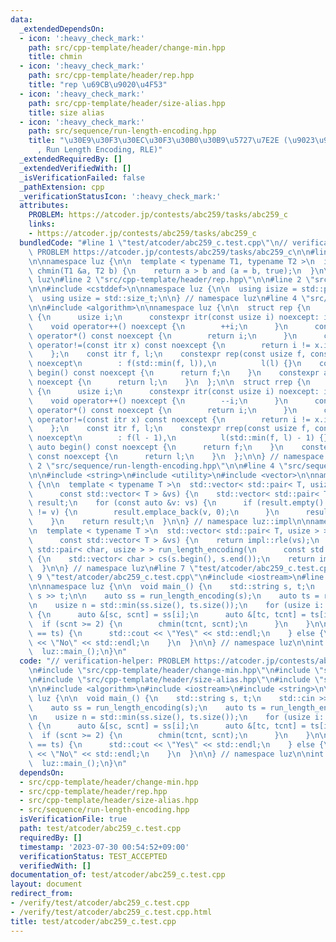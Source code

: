```yaml
---
data:
  _extendedDependsOn:
  - icon: ':heavy_check_mark:'
    path: src/cpp-template/header/change-min.hpp
    title: chmin
  - icon: ':heavy_check_mark:'
    path: src/cpp-template/header/rep.hpp
    title: "rep \u69CB\u9020\u4F53"
  - icon: ':heavy_check_mark:'
    path: src/cpp-template/header/size-alias.hpp
    title: size alias
  - icon: ':heavy_check_mark:'
    path: src/sequence/run-length-encoding.hpp
    title: "\u30E9\u30F3\u30EC\u30F3\u30B0\u30B9\u5727\u7E2E (\u9023\u9577\u5727\u7E2E\
      , Run Length Encoding, RLE)"
  _extendedRequiredBy: []
  _extendedVerifiedWith: []
  _isVerificationFailed: false
  _pathExtension: cpp
  _verificationStatusIcon: ':heavy_check_mark:'
  attributes:
    PROBLEM: https://atcoder.jp/contests/abc259/tasks/abc259_c
    links:
    - https://atcoder.jp/contests/abc259/tasks/abc259_c
  bundledCode: "#line 1 \"test/atcoder/abc259_c.test.cpp\"\n// verification-helper:\
    \ PROBLEM https://atcoder.jp/contests/abc259/tasks/abc259_c\n\n#line 2 \"src/cpp-template/header/change-min.hpp\"\
    \n\nnamespace luz {\n\n  template < typename T1, typename T2 >\n  inline bool\
    \ chmin(T1 &a, T2 b) {\n    return a > b and (a = b, true);\n  }\n\n} // namespace\
    \ luz\n#line 2 \"src/cpp-template/header/rep.hpp\"\n\n#line 2 \"src/cpp-template/header/size-alias.hpp\"\
    \n\n#include <cstddef>\n\nnamespace luz {\n\n  using isize = std::ptrdiff_t;\n\
    \  using usize = std::size_t;\n\n} // namespace luz\n#line 4 \"src/cpp-template/header/rep.hpp\"\
    \n\n#include <algorithm>\n\nnamespace luz {\n\n  struct rep {\n    struct itr\
    \ {\n      usize i;\n      constexpr itr(const usize i) noexcept: i(i) {}\n  \
    \    void operator++() noexcept {\n        ++i;\n      }\n      constexpr usize\
    \ operator*() const noexcept {\n        return i;\n      }\n      constexpr bool\
    \ operator!=(const itr x) const noexcept {\n        return i != x.i;\n      }\n\
    \    };\n    const itr f, l;\n    constexpr rep(const usize f, const usize l)\
    \ noexcept\n        : f(std::min(f, l)),\n          l(l) {}\n    constexpr auto\
    \ begin() const noexcept {\n      return f;\n    }\n    constexpr auto end() const\
    \ noexcept {\n      return l;\n    }\n  };\n\n  struct rrep {\n    struct itr\
    \ {\n      usize i;\n      constexpr itr(const usize i) noexcept: i(i) {}\n  \
    \    void operator++() noexcept {\n        --i;\n      }\n      constexpr usize\
    \ operator*() const noexcept {\n        return i;\n      }\n      constexpr bool\
    \ operator!=(const itr x) const noexcept {\n        return i != x.i;\n      }\n\
    \    };\n    const itr f, l;\n    constexpr rrep(const usize f, const usize l)\
    \ noexcept\n        : f(l - 1),\n          l(std::min(f, l) - 1) {}\n    constexpr\
    \ auto begin() const noexcept {\n      return f;\n    }\n    constexpr auto end()\
    \ const noexcept {\n      return l;\n    }\n  };\n\n} // namespace luz\n#line\
    \ 2 \"src/sequence/run-length-encoding.hpp\"\n\n#line 4 \"src/sequence/run-length-encoding.hpp\"\
    \n\n#include <string>\n#include <utility>\n#include <vector>\n\nnamespace luz::impl\
    \ {\n\n  template < typename T >\n  std::vector< std::pair< T, usize > > rle(\n\
    \      const std::vector< T > &vs) {\n    std::vector< std::pair< T, usize > >\
    \ result;\n    for (const auto &v: vs) {\n      if (result.empty() or result.back().first\
    \ != v) {\n        result.emplace_back(v, 0);\n      }\n      result.back().second++;\n\
    \    }\n    return result;\n  }\n\n} // namespace luz::impl\n\nnamespace luz {\n\
    \n  template < typename T >\n  std::vector< std::pair< T, usize > > run_length_encoding(\n\
    \      const std::vector< T > &vs) {\n    return impl::rle(vs);\n  }\n\n  std::vector<\
    \ std::pair< char, usize > > run_length_encoding(\n      const std::string &s)\
    \ {\n    std::vector< char > cs(s.begin(), s.end());\n    return impl::rle(cs);\n\
    \  }\n\n} // namespace luz\n#line 7 \"test/atcoder/abc259_c.test.cpp\"\n\n#line\
    \ 9 \"test/atcoder/abc259_c.test.cpp\"\n#include <iostream>\n#line 11 \"test/atcoder/abc259_c.test.cpp\"\
    \n\nnamespace luz {\n\n  void main_() {\n    std::string s, t;\n    std::cin >>\
    \ s >> t;\n\n    auto ss = run_length_encoding(s);\n    auto ts = run_length_encoding(t);\n\
    \n    usize n = std::min(ss.size(), ts.size());\n    for (usize i: rep(0, n))\
    \ {\n      auto &[sc, scnt] = ss[i];\n      auto &[tc, tcnt] = ts[i];\n\n    \
    \  if (scnt >= 2) {\n        chmin(tcnt, scnt);\n      }\n    }\n\n    if (ss\
    \ == ts) {\n      std::cout << \"Yes\" << std::endl;\n    } else {\n      std::cout\
    \ << \"No\" << std::endl;\n    }\n  }\n\n} // namespace luz\n\nint main() {\n\
    \  luz::main_();\n}\n"
  code: "// verification-helper: PROBLEM https://atcoder.jp/contests/abc259/tasks/abc259_c\n\
    \n#include \"src/cpp-template/header/change-min.hpp\"\n#include \"src/cpp-template/header/rep.hpp\"\
    \n#include \"src/cpp-template/header/size-alias.hpp\"\n#include \"src/sequence/run-length-encoding.hpp\"\
    \n\n#include <algorithm>\n#include <iostream>\n#include <string>\n\nnamespace\
    \ luz {\n\n  void main_() {\n    std::string s, t;\n    std::cin >> s >> t;\n\n\
    \    auto ss = run_length_encoding(s);\n    auto ts = run_length_encoding(t);\n\
    \n    usize n = std::min(ss.size(), ts.size());\n    for (usize i: rep(0, n))\
    \ {\n      auto &[sc, scnt] = ss[i];\n      auto &[tc, tcnt] = ts[i];\n\n    \
    \  if (scnt >= 2) {\n        chmin(tcnt, scnt);\n      }\n    }\n\n    if (ss\
    \ == ts) {\n      std::cout << \"Yes\" << std::endl;\n    } else {\n      std::cout\
    \ << \"No\" << std::endl;\n    }\n  }\n\n} // namespace luz\n\nint main() {\n\
    \  luz::main_();\n}\n"
  dependsOn:
  - src/cpp-template/header/change-min.hpp
  - src/cpp-template/header/rep.hpp
  - src/cpp-template/header/size-alias.hpp
  - src/sequence/run-length-encoding.hpp
  isVerificationFile: true
  path: test/atcoder/abc259_c.test.cpp
  requiredBy: []
  timestamp: '2023-07-30 00:54:52+09:00'
  verificationStatus: TEST_ACCEPTED
  verifiedWith: []
documentation_of: test/atcoder/abc259_c.test.cpp
layout: document
redirect_from:
- /verify/test/atcoder/abc259_c.test.cpp
- /verify/test/atcoder/abc259_c.test.cpp.html
title: test/atcoder/abc259_c.test.cpp
---
```

